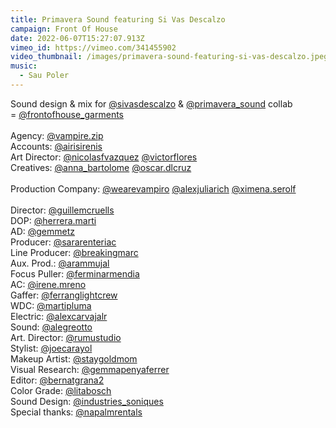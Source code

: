 ```yaml
---
title: Primavera Sound featuring Si Vas Descalzo
campaign: Front Of House
date: 2022-06-07T15:27:07.913Z
vimeo_id: https://vimeo.com/341455902
video_thumbnail: /images/primavera-sound-featuring-si-vas-descalzo.jpeg
music:
  - Sau Poler
---
```

Sound design & mix for [@sivasdescalzo](https://www.instagram.com/sivasdescalzo/) & [@primavera_sound](https://www.instagram.com/primavera_sound/) collab = [@frontofhouse_garments](https://www.instagram.com/frontofhouse_garments/)\
\
Agency: [@vampire.zip](https://www.instagram.com/vampire.zip/)\
Accounts: [@airisirenis](https://www.instagram.com/airisirenis/)\
Art Director: [@nicolasfvazquez](https://www.instagram.com/nicolasfvazquez/) [@victorflores](https://www.instagram.com/victorflores/)\
Creatives: [@anna_bartolome](https://www.instagram.com/anna_bartolome/) [@oscar.dlcruz](https://www.instagram.com/oscar.dlcruz/)\
\
Production Company: [@wearevampiro](https://www.instagram.com/wearevampiro/) [@alexjuliarich](https://www.instagram.com/alexjuliarich/) [@ximena.serolf](https://www.instagram.com/ximena.serolf/)\
\
Director: [@guillemcruells](https://www.instagram.com/guillemcruells/)\
DOP: [@herrera.marti](https://www.instagram.com/herrera.marti/)\
AD: [@gemmetz](https://www.instagram.com/gemmetz/)\
Producer: [@sararenteriac](https://www.instagram.com/sararenteriac/)\
Line Producer: [@breakingmarc](https://www.instagram.com/breakingmarc/)\
Aux. Prod.: [@arammujal](https://www.instagram.com/arammujal/)\
Focus Puller: [@ferminarmendia](https://www.instagram.com/ferminarmendia/)\
AC: [@irene.mreno](https://www.instagram.com/irene.mreno/)\
Gaffer: [@ferranglightcrew](https://www.instagram.com/ferranglightcrew/)\
WDC: [@martipluma](https://www.instagram.com/martipluma/)\
Electric: [@alexcarvajalr](https://www.instagram.com/alexcarvajalr/)\
Sound: [@alegreotto](https://www.instagram.com/alegreotto/)\
Art. Director: [@rumustudio](https://www.instagram.com/rumustudio/)\
Stylist: [@joecarayol](https://www.instagram.com/joecarayol/)\
Makeup Artist: [@staygoldmom](https://www.instagram.com/staygoldmom/)\
Visual Research: [@gemmapenyaferrer](https://www.instagram.com/gemmapenyaferrer/)\
Editor: [@bernatgrana2](https://www.instagram.com/bernatgrana2/)\
Color Grade: [@litabosch](https://www.instagram.com/litabosch/)\
Sound Design: [@industries_soniques](https://www.instagram.com/industries_soniques/)\
Special thanks: [@napalmrentals](https://www.instagram.com/napalmrentals/)